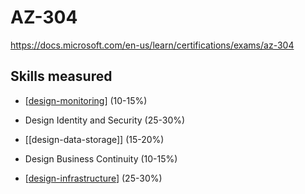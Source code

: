 # AZ-304

https://docs.microsoft.com/en-us/learn/certifications/exams/az-304

## Skills measured

- [[design-monitoring]] (10-15%)

- Design Identity and Security (25-30%)

- [[design-data-storage]] (15-20%)

- Design Business Continuity (10-15%)

- [[design-infrastructure]] (25-30%)

[//begin]: # "Autogenerated link references for markdown compatibility"
[design-monitoring]: design-monitoring "Design Monitoring"
[design-infrastructure]: design-infrastructure "Design Infrastructure"
[//end]: # "Autogenerated link references"
